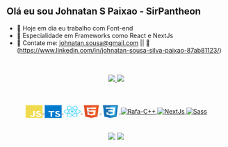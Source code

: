 ## Olá eu sou Johnatan S Paixao - SirPantheon

  - 🔭 Hoje em dia eu trabalho com Font-end
  - 🌱 Especialidade em Frameworks como React e NextJs
  - 💬 Contate me: johnatan.sousa@gmail.com || 💬 (https://www.linkedin.com/in/johnatan-sousa-silva-paixao-87ab81123/)
 
  
  <br />  
  <br />  

<div align="center">
  <a href="https://github.com/sirpantheon">
  <img height="180em" src="https://github-readme-stats.vercel.app/api?username=sirpantheon&show_icons=true&theme=midnight-purple&include_all_commits=true&count_private=true"/>
  <img height="180em" src="https://github-readme-stats.vercel.app/api/top-langs/?username=sirpantheon&layout=compact&langs_count=7&theme=midnight-purple"/>
</div>
  
  <br />
  <br />  

<div style="display: inline_block" align="center"><br>
  <img align="center" alt="Rafa-Js" height="30" width="40" src="https://raw.githubusercontent.com/devicons/devicon/master/icons/javascript/javascript-plain.svg">
  <img align="center" alt="Rafa-Ts" height="30" width="40" src="https://raw.githubusercontent.com/devicons/devicon/master/icons/typescript/typescript-plain.svg">
  <img align="center" alt="Rafa-React" height="30" width="40" src="https://raw.githubusercontent.com/devicons/devicon/master/icons/react/react-original.svg">
  <img align="center" alt="Rafa-HTML" height="30" width="40" src="https://raw.githubusercontent.com/devicons/devicon/master/icons/html5/html5-original.svg">
  <img align="center" alt="Rafa-CSS" height="30" width="40" src="https://raw.githubusercontent.com/devicons/devicon/master/icons/css3/css3-original.svg">
  <img align="center" alt="Rafa-C++" height="30" width="40" src="https://cdn.jsdelivr.net/gh/devicons/devicon/icons/cplusplus/cplusplus-original.svg">
  <img align="center" alt="NextJs" height="30" width="40" src="https://cdn.jsdelivr.net/gh/devicons/devicon/icons/nextjs/nextjs-original-wordmark.svg">
  <img align="center" alt="Sass" height="30" width="40" src="https://cdn.jsdelivr.net/gh/devicons/devicon/icons/sass/sass-original.svg" >
</div>

  <br />
  <br />  
   
<div align="center"> 
  <a href = "mailto:johnatan.sousa@gmail.com"><img src="https://img.shields.io/badge/-Gmail-%23333?style=for-the-badge&logo=gmail&logoColor=white" target="_blank"></a>
  <a href="https://www.linkedin.com/in/johnatan-sousa-silva-paixao-87ab81123/" target="_blank"><img src="https://img.shields.io/badge/-LinkedIn-%230077B5?style=for-the-badge&logo=linkedin&logoColor=white" target="_blank"></a> 
 
</div>
